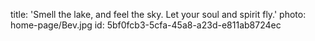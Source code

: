 title: 'Smell the lake, and feel the sky. Let your soul and spirit fly.'
photo: home-page/Bev.jpg
id: 5bf0fcb3-5cfa-45a8-a23d-e811ab8724ec
